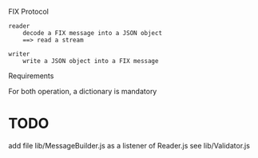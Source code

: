 FIX Protocol

    reader
        decode a FIX message into a JSON object
        ==> read a stream
    
    writer
        write a JSON object into a FIX message
        
Requirements

For both operation, a dictionary is mandatory

TODO
====

add file lib/MessageBuilder.js as a listener of Reader.js
    see lib/Validator.js